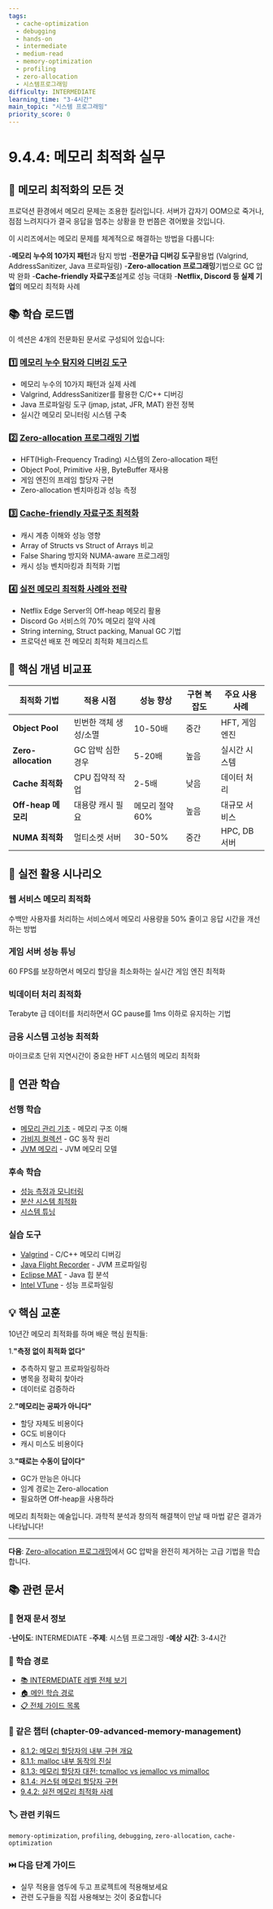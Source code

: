 ```yaml
---
tags:
  - cache-optimization
  - debugging
  - hands-on
  - intermediate
  - medium-read
  - memory-optimization
  - profiling
  - zero-allocation
  - 시스템프로그래밍
difficulty: INTERMEDIATE
learning_time: "3-4시간"
main_topic: "시스템 프로그래밍"
priority_score: 0
---
```


# 9.4.4: 메모리 최적화 실무

## 🎯 메모리 최적화의 모든 것

프로덕션 환경에서 메모리 문제는 조용한 킬러입니다. 서버가 갑자기 OOM으로 죽거나, 점점 느려지다가 결국 응답을 멈추는 상황을 한 번쯤은 겪어봤을 것입니다.

이 시리즈에서는 메모리 문제를 체계적으로 해결하는 방법을 다룹니다:

-**메모리 누수의 10가지 패턴**과 탐지 방법
-**전문가급 디버깅 도구**활용법 (Valgrind, AddressSanitizer, Java 프로파일링)
-**Zero-allocation 프로그래밍**기법으로 GC 압박 완화
-**Cache-friendly 자료구조**설계로 성능 극대화
-**Netflix, Discord 등 실제 기업**의 메모리 최적화 사례

## 📚 학습 로드맵

이 섹션은 4개의 전문화된 문서로 구성되어 있습니다:

### 1️⃣ [메모리 누수 탐지와 디버깅 도구](./09-03-04-memory-leak-debugging.md)

- 메모리 누수의 10가지 패턴과 실제 사례
- Valgrind, AddressSanitizer를 활용한 C/C++ 디버깅
- Java 프로파일링 도구 (jmap, jstat, JFR, MAT) 완전 정복
- 실시간 메모리 모니터링 시스템 구축

### 2️⃣ [Zero-allocation 프로그래밍 기법](./09-04-01-zero-allocation-programming.md)

- HFT(High-Frequency Trading) 시스템의 Zero-allocation 패턴
- Object Pool, Primitive 사용, ByteBuffer 재사용
- 게임 엔진의 프레임 할당자 구현
- Zero-allocation 벤치마킹과 성능 측정

### 3️⃣ [Cache-friendly 자료구조 최적화](./09-04-05-cache-optimization.md)

- 캐시 계층 이해와 성능 영향
- Array of Structs vs Struct of Arrays 비교
- False Sharing 방지와 NUMA-aware 프로그래밍
- 캐시 성능 벤치마킹과 최적화 기법

### 4️⃣ [실전 메모리 최적화 사례와 전략](04d-production-optimization.md)

- Netflix Edge Server의 Off-heap 메모리 활용
- Discord Go 서비스의 70% 메모리 절약 사례
- String interning, Struct packing, Manual GC 기법
- 프로덕션 배포 전 메모리 최적화 체크리스트

## 🎯 핵심 개념 비교표

| 최적화 기법 | 적용 시점 | 성능 향상 | 구현 복잡도 | 주요 사용 사례 |
|------------|-----------|-----------|-------------|----------------|
|**Object Pool**| 빈번한 객체 생성/소멸 | 10-50배 | 중간 | HFT, 게임 엔진 |
|**Zero-allocation**| GC 압박 심한 경우 | 5-20배 | 높음 | 실시간 시스템 |
|**Cache 최적화**| CPU 집약적 작업 | 2-5배 | 낮음 | 데이터 처리 |
|**Off-heap 메모리**| 대용량 캐시 필요 | 메모리 절약 60% | 높음 | 대규모 서비스 |
|**NUMA 최적화**| 멀티소켓 서버 | 30-50% | 중간 | HPC, DB 서버 |

## 🚀 실전 활용 시나리오

### 웹 서비스 메모리 최적화

수백만 사용자를 처리하는 서비스에서 메모리 사용량을 50% 줄이고 응답 시간을 개선하는 방법

### 게임 서버 성능 튜닝

60 FPS를 보장하면서 메모리 할당을 최소화하는 실시간 게임 엔진 최적화

### 빅데이터 처리 최적화

Terabyte 급 데이터를 처리하면서 GC pause를 1ms 이하로 유지하는 기법

### 금융 시스템 고성능 최적화

마이크로초 단위 지연시간이 중요한 HFT 시스템의 메모리 최적화

## 🔗 연관 학습

### 선행 학습

- [메모리 관리 기초](../chapter-03-memory-system/01-memory-layout.md) - 메모리 구조 이해
- [가비지 컬렉션](01-gc-fundamentals.md) - GC 동작 원리
- [JVM 메모리](02-jvm-memory-model.md) - JVM 메모리 모델

### 후속 학습

- [성능 측정과 모니터링](../chapter-11-performance-optimization/01-performance-measurement.md)
- [분산 시스템 최적화](../chapter-14-distributed-systems/04-performance-optimization.md)
- [시스템 튜닝](../chapter-11-performance-optimization/11-36-system-tuning.md)

### 실습 도구

- [Valgrind](https://valgrind.org/) - C/C++ 메모리 디버깅
- [Java Flight Recorder](https://docs.oracle.com/javacomponents/jmc-5-4/jfr-runtime-guide/about.htm) - JVM 프로파일링
- [Eclipse MAT](https://www.eclipse.org/mat/) - Java 힙 분석
- [Intel VTune](https://www.intel.com/content/www/us/en/developer/tools/oneapi/vtune-profiler.html) - 성능 프로파일링

## 💡 핵심 교훈

10년간 메모리 최적화를 하며 배운 핵심 원칙들:

1.**"측정 없이 최적화 없다"**

- 추측하지 말고 프로파일링하라
- 병목을 정확히 찾아라
- 데이터로 검증하라

2.**"메모리는 공짜가 아니다"**

- 할당 자체도 비용이다
- GC도 비용이다
- 캐시 미스도 비용이다

3.**"때로는 수동이 답이다"**

- GC가 만능은 아니다
- 임계 경로는 Zero-allocation
- 필요하면 Off-heap을 사용하라

메모리 최적화는 예술입니다. 과학적 분석과 창의적 해결책이 만날 때 마법 같은 결과가 나타납니다!

---

**다음**: [Zero-allocation 프로그래밍](./09-04-01-zero-allocation-programming.md)에서 GC 압박을 완전히 제거하는 고급 기법을 학습합니다.

## 📚 관련 문서

### 📖 현재 문서 정보

-**난이도**: INTERMEDIATE
-**주제**: 시스템 프로그래밍
-**예상 시간**: 3-4시간

### 🎯 학습 경로

- [📚 INTERMEDIATE 레벨 전체 보기](../learning-paths/intermediate/)
- [🏠 메인 학습 경로](../learning-paths/)
- [📋 전체 가이드 목록](../README.md)

### 📂 같은 챕터 (chapter-09-advanced-memory-management)

- [8.1.2: 메모리 할당자의 내부 구현 개요](../chapter-08-memory-allocator-gc/08-01-02-memory-allocator.md)
- [8.1.1: malloc 내부 동작의 진실](../chapter-08-memory-allocator-gc/08-01-01-malloc-fundamentals.md)
- [8.1.3: 메모리 할당자 대전: tcmalloc vs jemalloc vs mimalloc](../chapter-08-memory-allocator-gc/08-01-03-allocator-comparison.md)
- [8.1.4: 커스텀 메모리 할당자 구현](../chapter-08-memory-allocator-gc/08-01-04-custom-allocators.md)
- [9.4.2: 실전 메모리 최적화 사례](./09-04-02-production-optimization.md)

### 🏷️ 관련 키워드

`memory-optimization`, `profiling`, `debugging`, `zero-allocation`, `cache-optimization`

### ⏭️ 다음 단계 가이드

- 실무 적용을 염두에 두고 프로젝트에 적용해보세요
- 관련 도구들을 직접 사용해보는 것이 중요합니다
